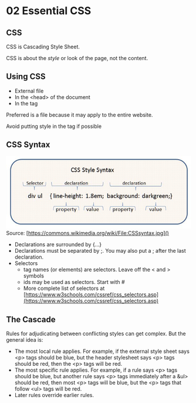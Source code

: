 # 02 Essential CSS

## CSS

CSS is Cascading Style Sheet.

CSS is about the *style* or look of the page, not the content.

## Using CSS

* External file
* In the &lt;head&gt; of the document
* In the tag

Preferred is a file because it may apply to the entire website.

Avoid putting style in the tag if possible

## CSS Syntax

![CSS Rules](CSSsyntax.jpg)
Source: [https://commons.wikimedia.org/wiki/File:CSSsyntax.jpg]()

* Declarations are surrounded by {...}
* Declarations must be separated by ;.  You may also put a ; after the last declaration.
* Selectors
    * tag names (or elements) are selectors.  Leave off the &lt; and &gt; symbols
    * ids may be used as selectors.  Start with #
    * More complete list of selectors at [https://www.w3schools.com/cssref/css_selectors.asp](https://www.w3schools.com/cssref/css_selectors.asp)

## The Cascade

Rules for adjudicating between conflicting styles can get complex.  But the general idea is:

* The most local rule applies.  For example, if the external style sheet says &lt;p> tags should be blue, but the header stylesheet says &lt;p> tags should be red, then the &lt;p> tags will be red.
* The most specific rule applies.  For example, if a rule says &lt;p> tags should be blue, but another rule says &lt;p> tags immediately after a &ul> should be red, then most &lt;p> tags will be blue, but the &lt;p> tags that follow &lt;ul> tags will be red.
* Later rules override earlier rules.
